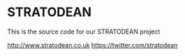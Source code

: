 STRATODEAN
======

This is the source code for our STRATODEAN project

http://www.stratodean.co.uk
https://twitter.com/stratodean
